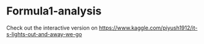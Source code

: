 # Formula1-analysis
Check out the interactive version on https://www.kaggle.com/piyush1912/it-s-lights-out-and-away-we-go
